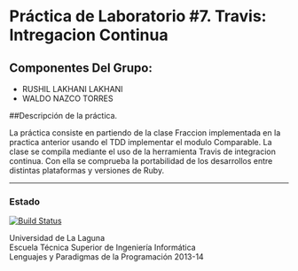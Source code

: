 Práctica de Laboratorio #7. Travis: Intregacion Continua
================

## Componentes Del Grupo:

- RUSHIL LAKHANI LAKHANI
- WALDO NAZCO TORRES



##Descripción de la práctica.

La práctica consiste en partiendo de la clase Fraccion implementada en la practica anterior usando el TDD implementar 
el modulo Comparable. La clase se compila mediante el uso de la herramienta Travis de integracion continua. 
Con ella se comprueba la portabilidad de los desarrollos entre distintas plataformas y versiones de Ruby.

---

### Estado

[![Build Status](https://travis-ci.org/alu0100537031/prct07.png?branch=master)](https://travis-ci.org/alu0100537031/prct07)


Universidad de La Laguna  
Escuela Técnica Superior de Ingeniería Informática  
Lenguajes y Paradigmas de la Programación 2013-14
